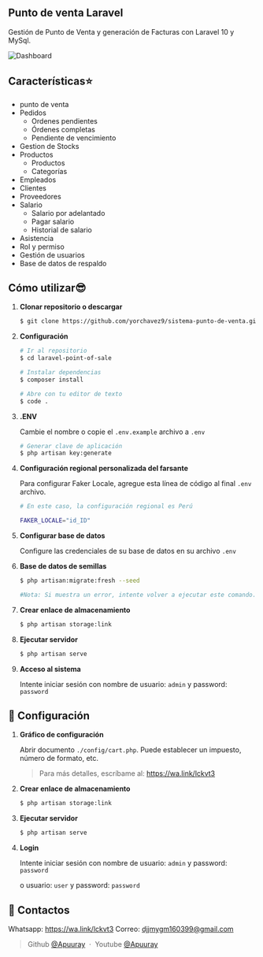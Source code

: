 ## Punto de venta Laravel

Gestión de Punto de Venta y generación de Facturas con Laravel 10 y MySql.

![Dashboard](https://user-images.githubusercontent.com/71541409/234483153-38816efd-c261-4585-bb93-28639508f5e3.jpg)

## Características⭐
- punto de venta
- Pedidos
  - Ordenes pendientes
  - Órdenes completas
  - Pendiente de vencimiento
- Gestion de Stocks
- Productos
  - Productos
  - Categorías
- Empleados
- Clientes
- Proveedores
- Salario
  - Salario por adelantado
  - Pagar salario
  - Historial de salario
- Asistencia
- Rol y permiso
- Gestión de usuarios
- Base de datos de respaldo

## Cómo utilizar😎

1.  **Clonar repositorio o descargar**

    ```bash
    $ git clone https://github.com/yorchavez9/sistema-punto-de-venta.git
    ```
1. **Configuración**
    ```bash
    # Ir al repositorio
    $ cd laravel-point-of-sale

    # Instalar dependencias
    $ composer install

    # Abre con tu editor de texto
    $ code .
    ```
1. **.ENV**

    Cambie el nombre o copie el `.env.example` archivo a `.env`
    ```bash
    # Generar clave de aplicación
    $ php artisan key:generate
    ```
1. **Configuración regional personalizada del farsante**

    Para configurar Faker Locale, agregue esta línea de código al final `.env` archivo.
    ```bash
    # En este caso, la configuración regional es Perú

    FAKER_LOCALE="id_ID"
    ```

1. **Configurar base de datos**

    Configure las credenciales de su base de datos en su archivo `.env`

1. **Base de datos de semillas**
    ```bash
    $ php artisan:migrate:fresh --seed

    #Nota: Si muestra un error, intente volver a ejecutar este comando.
    ```
1. **Crear enlace de almacenamiento**

    ```bash
    $ php artisan storage:link
    ```
1. **Ejecutar servidor**

    ```bash
    $ php artisan serve
    ```
1. **Acceso al sistema**

    Intente iniciar sesión con nombre de usuario: `admin` y password: `password`

## 🚀 Configuración
1. **Gráfico de configuración**

    Abrir documento `./config/cart.php`. Puede establecer un impuesto, número de formato, etc.
    > Para más detalles, escríbame al: https://wa.link/lckvt3

1. **Crear enlace de almacenamiento**

    ```bash
    $ php artisan storage:link
    ```
1. **Ejecutar servidor**

    ```bash
    $ php artisan serve
    ```
1. **Login**

    Intente iniciar sesión con nombre de usuario: `admin` y password: `password`

    o usuario: `user` y password: `password`

## 📝 Contactos

Whatsapp: https://wa.link/lckvt3
Correo: djjmygm160399@gmail.com


> Github [@Apuuray](https://github.com/yorchavez9) &nbsp;&middot;&nbsp;
> Youtube [@Apuuray](https://youtube.com/@apuuray6483?si=jO7rK7gU8AWzAnXW)
